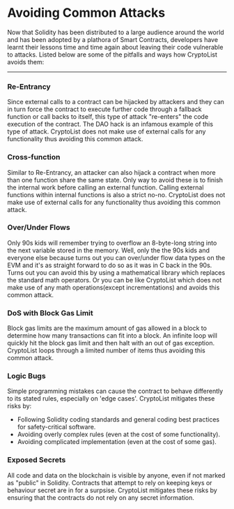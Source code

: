 Avoiding Common Attacks
===================

Now that Solidity has been distributed to a large audience around the world and has been adopted by a plathora of Smart Contracts, developers have learnt their lessons time and time again about leaving their code vulnerable to attacks. Listed below are some of the pitfalls and ways how CryptoList avoids them:

----------

### Re-Entrancy

Since external calls to a contract can be hijacked by attackers and they can in turn force the contract to execute further code through a fallback function or call backs to itself, this type of attack "re-enters" the code execution of the contract. The DAO hack is an infamous example of this type of attack. CryptoList does not make use of external calls for any functionality thus avoiding this common attack.

### Cross-function

Similar to Re-Entrancy, an attacker can also hijack a contract when more than one function share the same state. Only way to avoid these is to finish the internal work before calling an external function. Calling external functions within internal functions is also a strict no-no. CryptoList does not make use of external calls for any functionality thus avoiding this common attack.

### Over/Under Flows

Only 90s kids will remember trying to overflow an 8-byte-long string into the next variable stored in the memory. Well, only the the 90s kids and everyone else because turns out you can over/under flow data types on the EVM and it's as straight forward to do so as it was in C back in the 90s. Turns out you can avoid this by using a mathematical library which replaces the standard math operators. Or you can be like CryptoList which does not make use of any math operations(except incrementations) and avoids this common attack.

### DoS with Block Gas Limit

Block gas limits are the maximum amount of gas allowed in a block to determine how many transactions can fit into a block. An infinite loop will quickly hit the block gas limit and then halt with an out of gas exception. CryptoList loops through a limited number of items thus avoiding this common attack.

### Logic Bugs

Simple programming mistakes can cause the contract to behave differently to its stated rules, especially on 'edge cases'. CryptoList mitigates these risks by:

- Following Solidity coding standards and general coding best practices for safety-critical software.
- Avoiding overly complex rules (even at the cost of some functionality).
- Avoiding complicated implementation (even at the cost of some gas).

### Exposed Secrets

All code and data on the blockchain is visible by anyone, even if not marked as "public" in Solidity. Contracts that attempt to rely on keeping keys or behaviour secret are in for a surpsise. CryptoList mitigates these risks by ensuring that the contracts do not rely on any secret information.